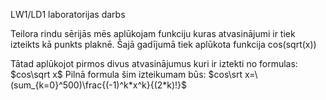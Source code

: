 LW1/LD1 laboratorijas darbs


Teilora rindu sērijās mēs aplūkojam funkciju kuras atvasinājumi ir tiek izteikts kā punkts plaknē.
Šajā gadījumā tiek aplūkota funkcija cos(sqrt(x)) 

Tātad aplūkojot pirmos divus atvasinājumus kuri ir iztekti no formulas:
$cos\sqrt x$
Pilnā formula šim izteikumam būs:
$cos\srt x=\(sum_{k=0}^500)\frac{(-1)^k*x^k}{(2*k)!}$








